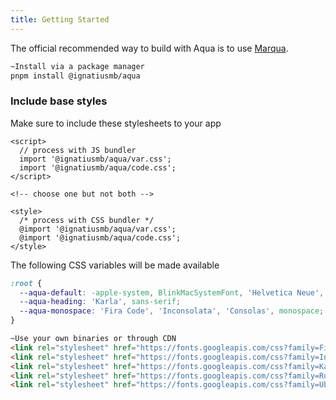 ```yaml
---
title: Getting Started
---
```


The official recommended way to build with Aqua is to use [Marqua](https://github.com/ignatiusmb/marqua).

```bash
~Install via a package manager
pnpm install @ignatiusmb/aqua
```

### Include base styles

Make sure to include these stylesheets to your app

```svelte
<script>
  // process with JS bundler
  import '@ignatiusmb/aqua/var.css';
  import '@ignatiusmb/aqua/code.css';
</script>

<!-- choose one but not both -->

<style>
  /* process with CSS bundler */
  @import '@ignatiusmb/aqua/var.css';
  @import '@ignatiusmb/aqua/code.css';
</style>
```

The following CSS variables will be made available

```css
:root {
  --aqua-default: -apple-system, BlinkMacSystemFont, 'Helvetica Neue', 'Rubik', 'Ubuntu', 'Roboto', sans-serif;
  --aqua-heading: 'Karla', sans-serif;
  --aqua-monospace: 'Fira Code', 'Inconsolata', 'Consolas', monospace;
}
```

```html
~Use your own binaries or through CDN
<link rel="stylesheet" href="https://fonts.googleapis.com/css?family=Fira+Code&display=swap">
<link rel="stylesheet" href="https://fonts.googleapis.com/css?family=Inconsolata&display=swap">
<link rel="stylesheet" href="https://fonts.googleapis.com/css?family=Karla&display=swap">
<link rel="stylesheet" href="https://fonts.googleapis.com/css?family=Rubik&display=swap">
<link rel="stylesheet" href="https://fonts.googleapis.com/css?family=Ubuntu&display=swap">
```
